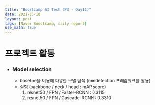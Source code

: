 ```yaml
---
title: "Boostcamp AI Tech (P3 - Day11)"
date: 2021-05-10
layout: post
tags: [Naver Boostcamp, daily report]
use_math: true
---
```


# 프로젝트 활동
* ### Model selection
    * baseline을 이용해 다양한 모델 탐색 (mmdetection 프레임워크를 활용)
    * 실험 (backbone / neck / head : mAP score)
        1. resnet50 / FPN / Faster-RCNN : 0.3115
        2. resnet50 / FPN / Cascade-RCNN : 0.3310


